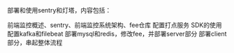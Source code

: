 部署和使用sentry和灯塔，内容包括：

前端监控概述、sentry、前端监控系统架构、fee仓库
配置打点服务
SDK的使用
配置kafka和filebeat
部署mysql和redis，修改fee，并部署server部分
部署client部分，串起整体流程